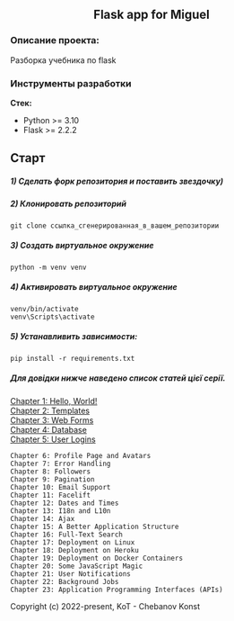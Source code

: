 <h2 align="center">Flask app for Miguel</h2>


### Описание проекта:
Разборка учебника по flask


### Инструменты разработки

**Стек:**
- Python >= 3.10
- Flask >=  2.2.2

## Старт

##### 1) Сделать форк репозитория и поставить звездочку)

##### 2) Клонировать репозиторий

    git clone ссылка_сгенерированная_в_вашем_репозитории

##### 3) Создать виртуальное окружение

    python -m venv venv
    
##### 4) Активировать виртуальное окружение
    venv/bin/activate
    venv\Scripts\activate

##### 5) Устанавливить зависимости:

    pip install -r requirements.txt


##### Для довідки нижче наведено список статей цієї серії.

<a href="https://blog.miguelgrinberg.com/post/the-flask-mega-tutorial-part-i-hello-world/">Chapter 1: Hello, World!</a>     
<a href="https://blog.miguelgrinberg.com/post/the-flask-mega-tutorial-part-ii-templates">Chapter 2: Templates</a>       
<a href="https://blog.miguelgrinberg.com/post/the-flask-mega-tutorial-part-iii-web-forms">Chapter 3: Web Forms</a>       
<a href="https://blog.miguelgrinberg.com/post/the-flask-mega-tutorial-part-iv-database">Chapter 4: Database</a>       
<a href="https://blog.miguelgrinberg.com/post/the-flask-mega-tutorial-part-v-user-logins">Chapter 5: User Logins</a>
    
        
    Chapter 6: Profile Page and Avatars
    Chapter 7: Error Handling
    Chapter 8: Followers
    Chapter 9: Pagination
    Chapter 10: Email Support
    Chapter 11: Facelift
    Chapter 12: Dates and Times
    Chapter 13: I18n and L10n
    Chapter 14: Ajax
    Chapter 15: A Better Application Structure
    Chapter 16: Full-Text Search
    Chapter 17: Deployment on Linux
    Chapter 18: Deployment on Heroku
    Chapter 19: Deployment on Docker Containers
    Chapter 20: Some JavaScript Magic
    Chapter 21: User Notifications
    Chapter 22: Background Jobs
    Chapter 23: Application Programming Interfaces (APIs)

Copyright (c) 2022-present, KoT - Chebanov Konst

